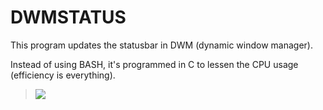 DWMSTATUS
=========

This program updates the statusbar in DWM (dynamic window manager).

Instead of using BASH, it's programmed in C to lessen the CPU usage (efficiency is everything).

> <img src="http://i.eho.st/ppb4uvzr.png" />